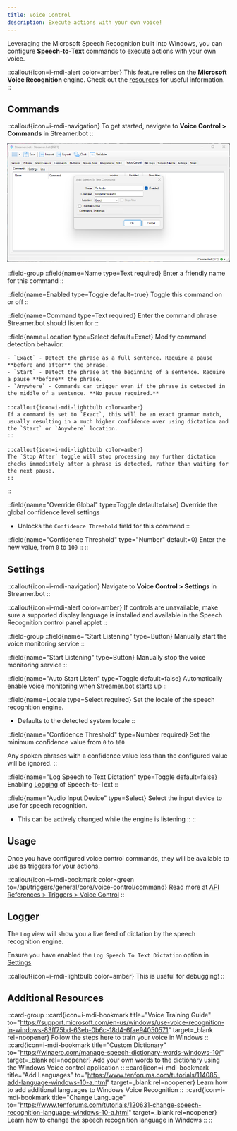 ```yaml
---
title: Voice Control
description: Execute actions with your own voice!
---
```


Leveraging the Microsoft Speech Recognition built into Windows, you can configure **Speech-to-Text** commands to execute actions with your own voice.

::callout{icon=i-mdi-alert color=amber}
This feature relies on the **Microsoft Voice Recognition** engine. Check out the [resources](#additional-resources) for useful information.
::

## Commands

::callout{icon=i-mdi-navigation}
To get started, navigate to **Voice Control > Commands** in Streamer.bot
::

![Voice Control Configuration](assets/voice-control.png)

::field-group
  ::field{name=Name type=Text required}
    Enter a friendly name for this command
  ::

  ::field{name=Enabled type=Toggle default=true}
    Toggle this command on or off
  ::

  ::field{name=Command type=Text required}
    Enter the command phrase Streamer.bot should listen for
  ::

  ::field{name=Location type=Select default=Exact}
    Modify command detection behavior:

    - `Exact` - Detect the phrase as a full sentence. Require a pause **before and after** the phrase.
    - `Start` - Detect the phrase at the beginning of a sentence. Require a pause **before** the phrase.
    - `Anywhere` - Commands can trigger even if the phrase is detected in the middle of a sentence. **No pause required.**

    ::callout{icon=i-mdi-lightbulb color=amber}
    If a command is set to `Exact`, this will be an exact grammar match, usually resulting in a much higher confidence over using dictation and the `Start` or `Anywhere` location.
    ::

    ::callout{icon=i-mdi-lightbulb color=amber}
    The `Stop After` toggle will stop processing any further dictation checks immediately after a phrase is detected, rather than waiting for the next pause.
    ::
  ::

  ::field{name="Override Global" type=Toggle default=false}
  Override the global confidence level settings

  - Unlocks the `Confidence Threshold` field for this command
  ::

  ::field{name="Confidence Threshold" type="Number" default=0}
  Enter the new value, from `0` to `100`
  ::
::

## Settings
::callout{icon=i-mdi-navigation}
Navigate to **Voice Control > Settings** in Streamer.bot
::

::callout{icon=i-mdi-alert color=amber}
If controls are unavailable, make sure a supported display language is installed and available in the Speech Recognition control panel applet
::

::field-group
  ::field{name="Start Listening" type=Button}
  Manually start the voice monitoring service
  ::

  ::field{name="Start Listening" type=Button}
  Manually stop the voice monitoring service
  ::

  ::field{name="Auto Start Listen" type=Toggle default=false}
  Automatically enable voice monitoring when Streamer.bot starts up
  ::

  ::field{name=Locale type=Select required}
  Set the locale of the speech recognition engine.

  - Defaults to the detected system locale
  ::

  ::field{name="Confidence Threshold" type=Number required}
  Set the minimum confidence value from `0` to `100`

  Any spoken phrases with a confidence value less than the configured value will be ignored.
  ::

  ::field{name="Log Speech to Text Dictation" type=Toggle default=false}
  Enabling [Logging](#logger) of Speech-to-Text
  ::

  ::field{name="Audio Input Device" type=Select}
  Select the input device to use for speech recognition.

  - This can be actively changed while the engine is listening
  ::
::

## Usage
Once you have configured voice control commands, they will be available to use as triggers for your actions.

::callout{icon=i-mdi-bookmark color=green to=/api/triggers/general/core/voice-control/command}
Read more at [API References > Triggers > Voice Control](/api/triggers/general/core/voice-control/command)
::

## Logger
The `Log` view will show you a live feed of dictation by the speech recognition engine.

Ensure you have enabled the `Log Speech To Text Dictation` option in [Settings](#settings)

::callout{icon=i-mdi-lightbulb color=amber}
This is useful for debugging!
::

## Additional Resources
::card-group
  ::card{icon=i-mdi-bookmark title="Voice Training Guide" to="https://support.microsoft.com/en-us/windows/use-voice-recognition-in-windows-83ff75bd-63eb-0b6c-18d4-6fae94050571" target=_blank rel=noopener}
  Follow the steps here to train your voice in Windows
  ::
  ::card{icon=i-mdi-bookmark title="Custom Dictionary" to="https://winaero.com/manage-speech-dictionary-words-windows-10/" target=_blank rel=noopener}
  Add your own words to the dictionary using the Windows Voice control application
  ::
  ::card{icon=i-mdi-bookmark title="Add Languages" to="https://www.tenforums.com/tutorials/114085-add-language-windows-10-a.html" target=_blank rel=noopener}
  Learn how to add additional languages to Windows Voice Recognition
  ::
  ::card{icon=i-mdi-bookmark title="Change Language" to="https://www.tenforums.com/tutorials/120631-change-speech-recognition-language-windows-10-a.html" target=_blank rel=noopener}
  Learn how to change the speech recognition language in Windows
  ::
::